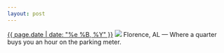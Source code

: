 ```yaml
---
layout: post
---
```


<p>
  <time><a href="/360">{{ page.date | date: "%e %B, %Y" }}</a></time>
  <a href="/360"><img src="{{ site.assets_url }}/360.jpg"/></a>
  <span>Florence, AL — Where a quarter buys you an hour on the parking meter.</span>
</p>

